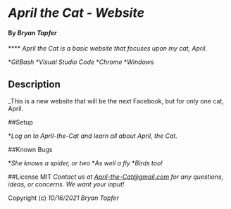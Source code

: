 # _April the Cat - Website_

#### By _**Bryan Tapfer**_

**** _April the Cat is a basic website that focuses upon my cat, April._

*_GitBash_
*_Visual Studio Code_
*_Chrome_
*_Windows_

## Description
_This is a new website that will be the next Facebook, but for only one cat, April.

##Setup

*_Log on to April-the-Cat and learn all about April, the Cat._

##Known Bugs

*_She knows a spider, or two_
*_As well a fly_
*_Birds too!_

##License
MIT
_Contact us at April-the-Cat@gmail.com for any questions, ideas, or concerns. We want your input!_

Copyright (c) _10/16/2021_ _Bryan Tapfer_
